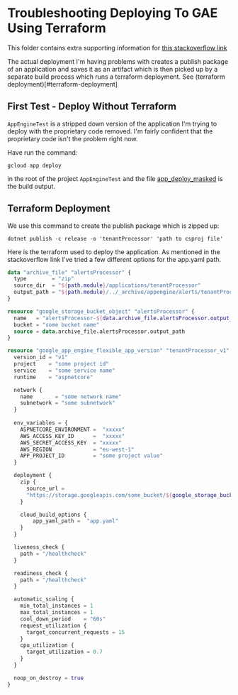 # Troubleshooting Deploying To GAE Using Terraform

This folder contains extra supporting information for
[this stackoverflow link](https://stackoverflow.com/questions/76755150/why-does-a-terraform-deployment-of-a-gae-net-service-fail-despite-specifying-th)

The actual deployment I'm having problems with creates a publish package
of an application and saves it as an artifact which is then picked up by 
a separate build process which runs a terraform deployment. See (terraform
deployment)[#terraform-deployment]

## First Test - Deploy Without Terraform

`AppEngineTest` is a stripped down version of the application I'm trying to
deploy with the proprietary code removed. I'm fairly confident that the
proprietary code isn't the problem right now.

Have run the command:

```
gcloud app deploy
```

in the root of the project `AppEngineTest` and the file
[app_deploy_masked](./app_deploy_masked.log) is
the build output.

## Terraform Deployment

We use this command to create the publish package which is zipped up:

```
dotnet publish -c release -o 'tenantProcessor' 'path to csproj file'
```

Here is the terraform used to deploy the application. As mentioned in the
stackoverflow link I've tried a few different options for the app.yaml path.

```terraform
data "archive_file" "alertsProcessor" {
  type        = "zip"
  source_dir  = "${path.module}/applications/tenantProcessor"
  output_path = "${path.module}/../_archive/appengine/alerts/tenantProcessor.zip"
}

resource "google_storage_bucket_object" "alertsProcessor" {
  name   = "alertsProcessor-${data.archive_file.alertsProcessor.output_sha}.zip"
  bucket = "some bucket name"
  source = data.archive_file.alertsProcessor.output_path
}

resource "google_app_engine_flexible_app_version" "tenantProcessor_v1" {
  version_id = "v1"
  project    = "some project id"
  service    = "some service name"
  runtime    = "aspnetcore"

  network {
    name       = "some network name"
    subnetwork = "some subnetwork"
  }
  
  env_variables = {
    ASPNETCORE_ENVIRONMENT =  "xxxxx" 
    AWS_ACCESS_KEY_ID      =  "xxxxx"
    AWS_SECRET_ACCESS_KEY  = "xxxxx" 
    AWS_REGION             = "eu-west-1"
    APP_PROJECT_ID         = "some project value"
  }

  deployment {
    zip {
      source_url =
      "https://storage.googleapis.com/some_bucket/${google_storage_bucket_object.alertsProcessor.name}"
    }

    cloud_build_options {
        app_yaml_path =  "app.yaml"
    }
  }

  liveness_check {
    path = "/healthcheck"
  }

  readiness_check {
    path = "/healthcheck"
  }

  automatic_scaling {
    min_total_instances = 1
    max_total_instances = 1
    cool_down_period    = "60s"
    request_utilization {
      target_concurrent_requests = 15
    }
    cpu_utilization {
      target_utilization = 0.7
    }
  }

  noop_on_destroy = true
}
```
